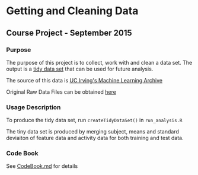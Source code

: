 # Getting and Cleaning Data
## Course Project - September 2015

### Purpose

The purpose of this project is to collect, work with and clean a data set.  The output is a [tidy data set](https://github.com/Windex/coursera/blob/master/getdata-032/project/tidy_dataset.txt) that can be used for future analysis.

The source of this data is [UC Irving's Machine Learning Archive](http://archive.ics.uci.edu/ml/datasets/Human+Activity+Recognition+Using+Smartphones)

Original Raw Data Files can be obtained [here](https://d396qusza40orc.cloudfront.net/getdata%2Fprojectfiles%2FUCI%20HAR%20Dataset.zip)

### Usage Description

To produce the tidy data set, run `createTidyDataSet()` in `run_analysis.R`

The tiny data set is produced by merging subject, means and standard deviaiton of feature data and activity data for both training and test data.

### Code Book

See [CodeBook.md](https://github.com/Windex/coursera/blob/master/getdata-032/project/CodeBook.md) for details
